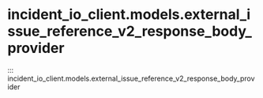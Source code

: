 # incident_io_client.models.external_issue_reference_v2_response_body_provider

::: incident_io_client.models.external_issue_reference_v2_response_body_provider